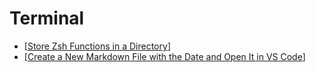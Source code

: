 # Terminal

- [[Store Zsh Functions in a Directory]]
- [[Create a New Markdown File with the Date and Open It in VS Code]]

[//begin]: # "Autogenerated link references for markdown compatibility"
[Store Zsh Functions in a Directory]: store-zsh-functions-in-a-directory "Store Zsh Functions in a Directory"
[Create a New Markdown File with the Date and Open It in VS Code]: create-a-new-markdown-file-with-the-date-and-open-it-in-vs-code "Create a New Markdown File with the Date and Open It in VS Code"
[//end]: # "Autogenerated link references"
